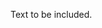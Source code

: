 <!-- >>>>>> BEGIN GENERATED FILE (include): SOURCE includer.md -->
<!-- >>>>>> BEGIN INCLUDED FILE (markdown): SOURCE ./includee.md -->
Text to be included.
<!-- <<<<<< END INCLUDED FILE (markdown): SOURCE ./includee.md -->
<!-- <<<<<< END GENERATED FILE (include): SOURCE includer.md -->

